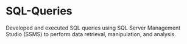 # SQL-Queries
Developed and executed SQL queries using SQL Server Management Studio (SSMS) to perform data retrieval, manipulation, and analysis.
